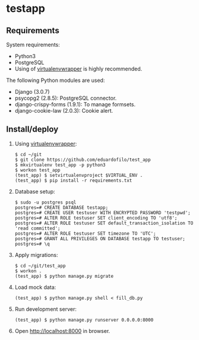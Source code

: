 # testapp

## Requirements

System requirements:

* Python3
* PostgreSQL
* Using of [virtualenvwrapper](https://apuntes.eduardofilo.es/desarrollo/python.html#instalacion_1) is highly recommended.

The following Python modules are used:

* Django (3.0.7)
* psycopg2 (2.8.5): PostgreSQL connector.
* django-crispy-forms (1.9.1): To manage formsets.
* django-cookie-law (2.0.3): Cookie alert.

## Install/deploy

1. Using [virtualenvwrapper](https://apuntes.eduardofilo.es/desarrollo/python.html#instalacion_1):

    ```
    $ cd ~/git
    $ git clone https://github.com/eduardofilo/test_app
    $ mkvirtualenv test_app -p python3
    $ workon test_app
    (test_app) $ setvirtualenvproject $VIRTUAL_ENV .
    (test_app) $ pip install -r requirements.txt
    ```

2. Database setup:

    ```
    $ sudo -u postgres psql
    postgres=# CREATE DATABASE testapp;
    postgres=# CREATE USER testuser WITH ENCRYPTED PASSWORD 'testpwd';
    postgres=# ALTER ROLE testuser SET client_encoding TO 'utf8';
    postgres=# ALTER ROLE testuser SET default_transaction_isolation TO 'read committed';
    postgres=# ALTER ROLE testuser SET timezone TO 'UTC';
    postgres=# GRANT ALL PRIVILEGES ON DATABASE testapp TO testuser;
    postgres=# \q
    ```

3. Apply migrations:

    ```
    $ cd ~/git/test_app
    $ workon .
    (test_app) $ python manage.py migrate
    ```

4. Load mock data:

    ```
    (test_app) $ python manage.py shell < fill_db.py
    ```

5. Run development server:

    ```
    (test_app) $ python manage.py runserver 0.0.0.0:8000
    ```

6. Open [http://localhost:8000](http://localhost:8000) in browser.
